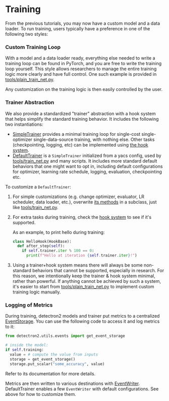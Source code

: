 # Training

From the previous tutorials, you may now have a custom model and a data loader.
To run training, users typically have a preference in one of the following two styles:

### Custom Training Loop

With a model and a data loader ready, everything else needed to write a training loop can
be found in PyTorch, and you are free to write the training loop yourself.
This style allows researchers to manage the entire training logic more clearly and have full control.
One such example is provided in [tools/plain_train_net.py](../../plain_train_net.py).

Any customization on the training logic is then easily controlled by the user.

### Trainer Abstraction

We also provide a standardized "trainer" abstraction with a
hook system that helps simplify the standard training behavior.
It includes the following two instantiations:

* [SimpleTrainer](../modules/engine.html#detectron2.engine.SimpleTrainer)
  provides a minimal training loop for single-cost single-optimizer single-data-source training, with nothing else.
  Other tasks (checkpointing, logging, etc) can be implemented using
  [the hook system](../modules/engine.html#detectron2.engine.HookBase).
* [DefaultTrainer](../modules/engine.html#detectron2.engine.defaults.DefaultTrainer) is a `SimpleTrainer` initialized from a
  yacs config, used by
  [tools/train_net.py](../../tools/train_net.py) and many scripts.
  It includes more standard default behaviors that one might want to opt in,
  including default configurations for optimizer, learning rate schedule,
  logging, evaluation, checkpointing etc.

To customize a `DefaultTrainer`:

1. For simple customizations (e.g. change optimizer, evaluator, LR scheduler, data loader, etc.), overwrite [its methods](../modules/engine.html#detectron2.engine.defaults.DefaultTrainer) in a subclass, just like [tools/train_net.py](../../tools/train_net.py).
2. For extra tasks during training, check the
   [hook system](../modules/engine.html#detectron2.engine.HookBase) to see if it's supported.

   As an example, to print hello during training:
   ```python
   class HelloHook(HookBase):
     def after_step(self):
       if self.trainer.iter % 100 == 0:
         print(f"Hello at iteration {self.trainer.iter}!")
   ```
3. Using a trainer+hook system means there will always be some non-standard behaviors that cannot be supported, especially in research.
   For this reason, we intentionally keep the trainer & hook system minimal, rather than powerful.
   If anything cannot be achieved by such a system, it's easier to start from [tools/plain_train_net.py](../../plain_train_net.py) to implement custom training logic manually.

### Logging of Metrics

During training, detectron2 models and trainer put metrics to a centralized [EventStorage](../modules/utils.html#detectron2.utils.events.EventStorage).
You can use the following code to access it and log metrics to it:
```python
from detectron2.utils.events import get_event_storage

# inside the model:
if self.training:
  value = # compute the value from inputs
  storage = get_event_storage()
  storage.put_scalar("some_accuracy", value)
```

Refer to its documentation for more details.

Metrics are then written to various destinations with [EventWriter](../modules/utils.html#module-detectron2.utils.events).
DefaultTrainer enables a few `EventWriter` with default configurations.
See above for how to customize them.
